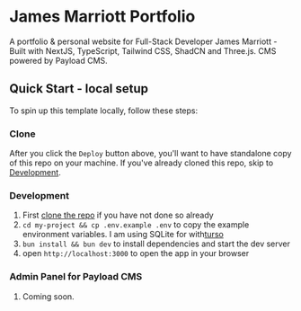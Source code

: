 # James Marriott Portfolio

A portfolio & personal website for Full-Stack Developer James Marriott - Built with NextJS, TypeScript, Tailwind CSS, ShadCN and Three.js. CMS powered by Payload CMS.

## Quick Start - local setup

To spin up this template locally, follow these steps:

### Clone

After you click the `Deploy` button above, you'll want to have standalone copy of this repo on your machine. If you've already cloned this repo, skip to [Development](#development).

### Development

1. First [clone the repo](#clone) if you have not done so already
2. `cd my-project && cp .env.example .env` to copy the example environment variables. I am using SQLite for with[turso](https://payloadcms.com/posts/guides/how-to-set-up-payload-with-sqlite-and-turso-for-deployment-on-vercel)
3. `bun install && bun dev` to install dependencies and start the dev server
4. open `http://localhost:3000` to open the app in your browser

### Admin Panel for Payload CMS

1. Coming soon.

